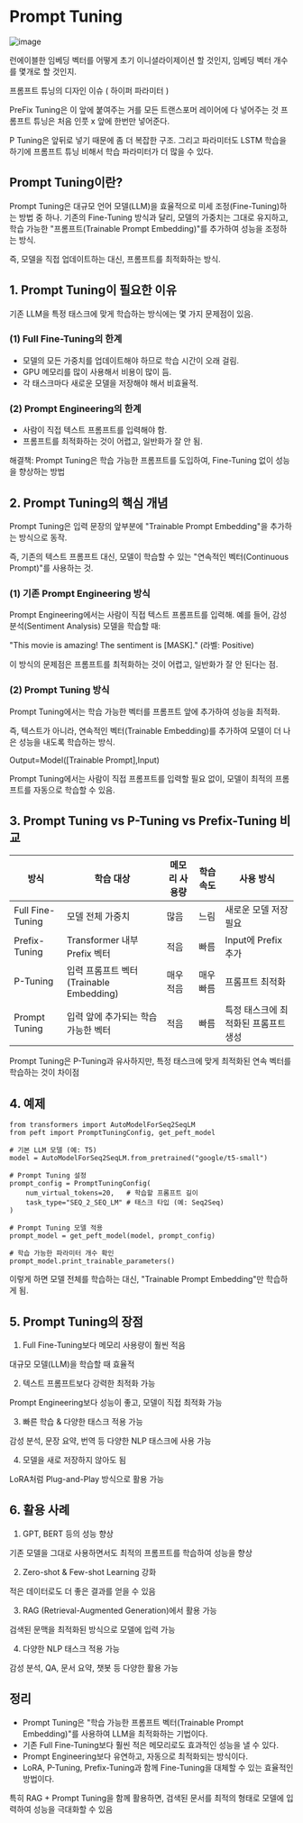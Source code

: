 # Prompt Tuning

![image](https://github.com/user-attachments/assets/434e27ed-1351-4b97-8593-8a1ba59eddb5)

런에이블한 임베딩 벡터를 어떻게 초기 이니셜라이제이션 할 것인지, 임베딩 벡터 개수를 몇개로 할 것인지.

프롬프트 튜닝의 디자인 이슈 ( 하이퍼 파라미터 )

PreFix Tuning은 이 앞에 붙여주는 거를 모든 트랜스포머 레이어에 다 넣어주는 것 프롬프트 튜닝은 처음 인풋 x 앞에 한번만 넣어준다. 

P Tuning은 앞뒤로 넣기 때문에 좀 더 복잡한 구조. 그리고 파라미터도 LSTM 학습을 하기에 프롬프트 튜닝 비해서 학습 파라미터가 더 많을 수 있다.

## Prompt Tuning이란?

Prompt Tuning은 대규모 언어 모델(LLM)을 효율적으로 미세 조정(Fine-Tuning)하는 방법 중 하나.
기존의 Fine-Tuning 방식과 달리, 모델의 가중치는 그대로 유지하고, 학습 가능한 "프롬프트(Trainable Prompt Embedding)"를 추가하여 성능을 조정하는 방식.

즉, 모델을 직접 업데이트하는 대신, 프롬프트를 최적화하는 방식.

## 1. Prompt Tuning이 필요한 이유

기존 LLM을 특정 태스크에 맞게 학습하는 방식에는 몇 가지 문제점이 있음.

### (1) Full Fine-Tuning의 한계
- 모델의 모든 가중치를 업데이트해야 하므로 학습 시간이 오래 걸림.
- GPU 메모리를 많이 사용해서 비용이 많이 듬.
- 각 태스크마다 새로운 모델을 저장해야 해서 비효율적.
### (2) Prompt Engineering의 한계
- 사람이 직접 텍스트 프롬프트를 입력해야 함.
- 프롬프트를 최적화하는 것이 어렵고, 일반화가 잘 안 됨.

해결책: Prompt Tuning은 학습 가능한 프롬프트를 도입하여, Fine-Tuning 없이 성능을 향상하는 방법

## 2. Prompt Tuning의 핵심 개념
Prompt Tuning은 입력 문장의 앞부분에 "Trainable Prompt Embedding"을 추가하는 방식으로 동작.

즉, 기존의 텍스트 프롬프트 대신, 모델이 학습할 수 있는 "연속적인 벡터(Continuous Prompt)"를 사용하는 것.

### (1) 기존 Prompt Engineering 방식
Prompt Engineering에서는 사람이 직접 텍스트 프롬프트를 입력해.
예를 들어, 감성 분석(Sentiment Analysis) 모델을 학습할 때:

"This movie is amazing! The sentiment is [MASK]."
(라벨: Positive)


이 방식의 문제점은 프롬프트를 최적화하는 것이 어렵고, 일반화가 잘 안 된다는 점.

### (2) Prompt Tuning 방식

Prompt Tuning에서는 학습 가능한 벡터를 프롬프트 앞에 추가하여 성능을 최적화.

즉, 텍스트가 아니라, 연속적인 벡터(Trainable Embedding)를 추가하여 모델이 더 나은 성능을 내도록 학습하는 방식.

Output=Model([Trainable Prompt],Input)

Prompt Tuning에서는 사람이 직접 프롬프트를 입력할 필요 없이, 모델이 최적의 프롬프트를 자동으로 학습할 수 있음.

## 3. Prompt Tuning vs P-Tuning vs Prefix-Tuning 비교

|방식|학습 대상|메모리 사용량|학습 속도|사용 방식|
|------|---|---|---|---|
|Full Fine-Tuning|모델 전체 가중치|많음|느림|새로운 모델 저장 필요|
|Prefix-Tuning|Transformer 내부 Prefix 벡터|적음|빠름|Input에 Prefix 추가|
|P-Tuning|입력 프롬프트 벡터(Trainable Embedding)|매우 적음|매우 빠름|프롬프트 최적화|
|Prompt Tuning|입력 앞에 추가되는 학습 가능한 벡터|적음|빠름|특정 태스크에 최적화된 프롬프트 생성|

Prompt Tuning은 P-Tuning과 유사하지만, 특정 태스크에 맞게 최적화된 연속 벡터를 학습하는 것이 차이점

## 4. 예제

```
from transformers import AutoModelForSeq2SeqLM
from peft import PromptTuningConfig, get_peft_model

# 기본 LLM 모델 (예: T5)
model = AutoModelForSeq2SeqLM.from_pretrained("google/t5-small")

# Prompt Tuning 설정
prompt_config = PromptTuningConfig(
    num_virtual_tokens=20,   # 학습할 프롬프트 길이
    task_type="SEQ_2_SEQ_LM" # 태스크 타입 (예: Seq2Seq)
)

# Prompt Tuning 모델 적용
prompt_model = get_peft_model(model, prompt_config)

# 학습 가능한 파라미터 개수 확인
prompt_model.print_trainable_parameters()

```

이렇게 하면 모델 전체를 학습하는 대신, "Trainable Prompt Embedding"만 학습하게 됨.

## 5. Prompt Tuning의 장점

1. Full Fine-Tuning보다 메모리 사용량이 훨씬 적음

대규모 모델(LLM)을 학습할 때 효율적

2. 텍스트 프롬프트보다 강력한 최적화 가능

Prompt Engineering보다 성능이 좋고, 모델이 직접 최적화 가능

3. 빠른 학습 & 다양한 태스크 적용 가능

감성 분석, 문장 요약, 번역 등 다양한 NLP 태스크에 사용 가능

4. 모델을 새로 저장하지 않아도 됨

LoRA처럼 Plug-and-Play 방식으로 활용 가능

##  6. 활용 사례

1) GPT, BERT 등의 성능 향상

기존 모델을 그대로 사용하면서도 최적의 프롬프트를 학습하여 성능을 향상

2) Zero-shot & Few-shot Learning 강화

적은 데이터로도 더 좋은 결과를 얻을 수 있음

3) RAG (Retrieval-Augmented Generation)에서 활용 가능

검색된 문맥을 최적화된 방식으로 모델에 입력 가능

4) 다양한 NLP 태스크 적용 가능

감성 분석, QA, 문서 요약, 챗봇 등 다양한 활용 가능

## 정리

- Prompt Tuning은 "학습 가능한 프롬프트 벡터(Trainable Prompt Embedding)"를 사용하여 LLM을 최적화하는 기법이다.
- 기존 Full Fine-Tuning보다 훨씬 적은 메모리로도 효과적인 성능을 낼 수 있다.
- Prompt Engineering보다 유연하고, 자동으로 최적화되는 방식이다.
- LoRA, P-Tuning, Prefix-Tuning과 함께 Fine-Tuning을 대체할 수 있는 효율적인 방법이다.

특히 RAG + Prompt Tuning을 함께 활용하면, 검색된 문서를 최적의 형태로 모델에 입력하여 성능을 극대화할 수 있음
